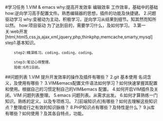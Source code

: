 #学习任务
    1.VIM & emacs 
        why:提高开发效率 编辑效率 工作效率，基础中的基础
        how:逆向学习高手配置文件。熟悉编辑器的思想，插件的功能及快捷键。
    2.问题驱动学习
        why:变被动为主动，积极学习，逆向学习从结果到细节。知其然而知所以然。
        how:项目驱动 为了达到目的，需要学习什么，及如何学习。
    3.第一关:web开发 [html,html5,css,js,ajax,xml,jquery,php,thinkphp,memcache,smarty,mysql] 
        step1:基本知识。
        
        step2:精深练习。coding，coding，coding。
        
        step3:笔记心得整理。
        验收:6月1日前。
        
        
##问题列表
            1.VIM 提升开发效率的操作及插件有哪些？
            2.git 基本使用 名词含义，及使用有哪些？
            3.VIM&emacs配置文件语法如何学习？如何快速掌握其配置和使用。根据自己的习惯定制自己的VIM&emacs 配置。
            4.如何开启VIM插件及关闭。VIM 问题列表整理。
            5.emacs 问题列表。从需求出发。
            6.如何才算熟练一门知识。熟练的定义。以及专项练习。
            7.[前端知识点]有哪些？如何去理解这些知识点？整理成行之有效的知识脉络？
            8.PHP知识点有哪些？及特性是什么？
            9.js库有哪些？如何使用？及其各自特点，功能。
            
